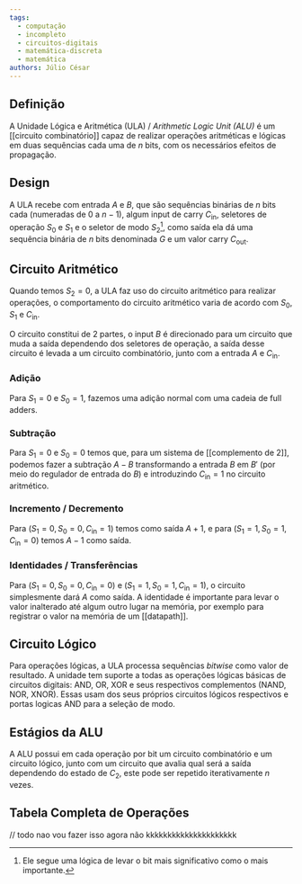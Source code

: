 ```yaml
---
tags:
  - computação
  - incompleto
  - circuitos-digitais
  - matemática-discreta
  - matemática
authors: Júlio César
---
```

## Definição

A Unidade Lógica e Aritmética (ULA) / _Arithmetic Logic Unit (ALU)_ é um [[circuito combinatório]] capaz de realizar operações aritméticas e lógicas em duas sequências cada uma de $n$ bits, com os necessários efeitos de propagação.
## Design

A ULA recebe com entrada $A$ e $B$, que são sequências binárias de $n$ bits cada (numeradas de $0$ a $n-1$), algum input de carry $C_{\text{in}}$, seletores de operação $S_0$ e $S_1$ e o seletor de modo $S_2$[^1], como saída ela dá uma sequência binária de $n$ bits denominada $G$ e um valor carry $C_{\text{out}}$.
## Circuito Aritmético

Quando temos $S_2 = 0$, a ULA faz uso do circuito aritmético para realizar operações, o comportamento do circuito aritmético varia de acordo com $S_0$, $S_1$ e $C_\text{in}$.

O circuito constitui de 2 partes, o input $B$ é direcionado para um circuito que muda a saída dependendo dos seletores de operação, a saída desse circuito é levada a um circuito combinatório, junto com a entrada $A$ e $C_\text{in}$.
### Adição
Para $S_1 = 0$ e $S_0 = 1$, fazemos uma adição normal com uma cadeia de full adders.
### Subtração
Para $S_1 = 0$ e $S_0 = 0$ temos que, para um sistema de [[complemento de 2]], podemos fazer a subtração $A - B$ transformando a entrada $B$ em ${B'}$ (por meio do regulador de entrada do $B$) e introduzindo $C_{\text{in}} = 1$ no circuito aritmético.
### Incremento / Decremento
Para $(S_1=0, S_0=0, C_\text{in} = 1)$ temos como saída $A+1$, e para $(S_1=1, S_0=1, C_\text{in} = 0)$ temos $A-1$ como saída.
### Identidades / Transferências
Para $(S_1=0, S_0=0, C_\text{in} = 0)$ e $(S_1=1, S_0=1, C_\text{in} = 1)$, o circuito simplesmente dará $A$ como saída. A identidade é importante para levar o valor inalterado até algum outro lugar na memória, por exemplo para registrar o valor na memória de um [[datapath]].
## Circuito Lógico

Para operações lógicas, a ULA processa sequências _bitwise_ como valor de resultado. A unidade tem suporte a todas as operações lógicas básicas de circuitos digitais: AND, OR, XOR e seus respectivos complementos (NAND, NOR, XNOR). Essas usam dos seus próprios circuitos lógicos respectivos e portas logicas AND para a seleção de modo.

## Estágios da ALU

A ALU possui em cada operação por bit um circuito combinatório e um circuito lógico, junto com um circuito que avalia qual será a saída dependendo do estado de $C_2$, este pode ser repetido iterativamente $n$ vezes.

## Tabela Completa de Operações

// todo nao vou fazer isso agora não kkkkkkkkkkkkkkkkkkkkk

[^1]: Ele segue uma lógica de levar o bit mais significativo como o mais importante.

